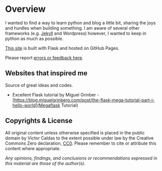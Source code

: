 # Overview

I wanted to find a way to learn python and blog a little bit, sharing the
joys and hurdles when building something. I am aware of several other frameworks (e.g. [Jekyll](https://github.com/jekyll/jekyll) and Wordpress) however, I wanted to keep in python as much as possible.

[This site](http://vcaldas.github.io) is built with Flask and hosted on GitHub Pages.

Please report [errors or feedback here](https://github.com/vcaldas/vcaldas.github.io/issues).

## Websites that inspired me

Source of great ideas and codes.

* Excellent Flask tutorial by Miguel Grinber - [https://blog.miguelgrinberg.com/post/the-flask-mega-tutorial-part-i-hello-world](Megaflask Tutorial)

## Copyrights & License

All original content unless otherwise specified is placed
in the public domain by Victor Caldas to the extent
possible under law by the Creative Commons Zero declaration,
[CC0](http://creativecommons.org/publicdomain/zero/1.0/).  Please remember
to cite or attribute this content where appropriate.

*Any opinions, findings, and conclusions or recommendations expressed
in this material are those of the author(s).*
